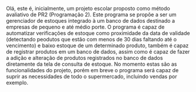 Olá, este é, inicialmente, um projeto escolar proposto como método avaliativo de PR2 (Programação 2).
Este programa se propõe a ser um gerenciador de estoques integrado à um banco de dados destinado a empresas de pequeno e até médio porte. O programa é capaz de automatizar verificações de estoque como proximidade da data de validade (detectando peodutos que estão com menos de 30 dias faltando até o vencimento) e baixo estoque de um determinado produto, também é capaz de registrar produtos em um banco de dados, assim como é capaz de fazer a adição e alteração de produtos registrados no banco de dados diretamente da tela de consulta de estoque.
No momento estas são as funcionalidades do projeto, porém em breve o programa será capaz de suprir as necessidades de todo o supermercado, incluindo vendas por exemplo.
